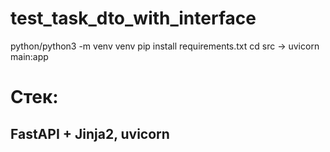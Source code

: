 # test_task_dto_with_interface

python/python3 -m venv venv
pip install requirements.txt
cd src -> uvicorn main:app
# Стек:
## FastAPI + Jinja2, uvicorn
